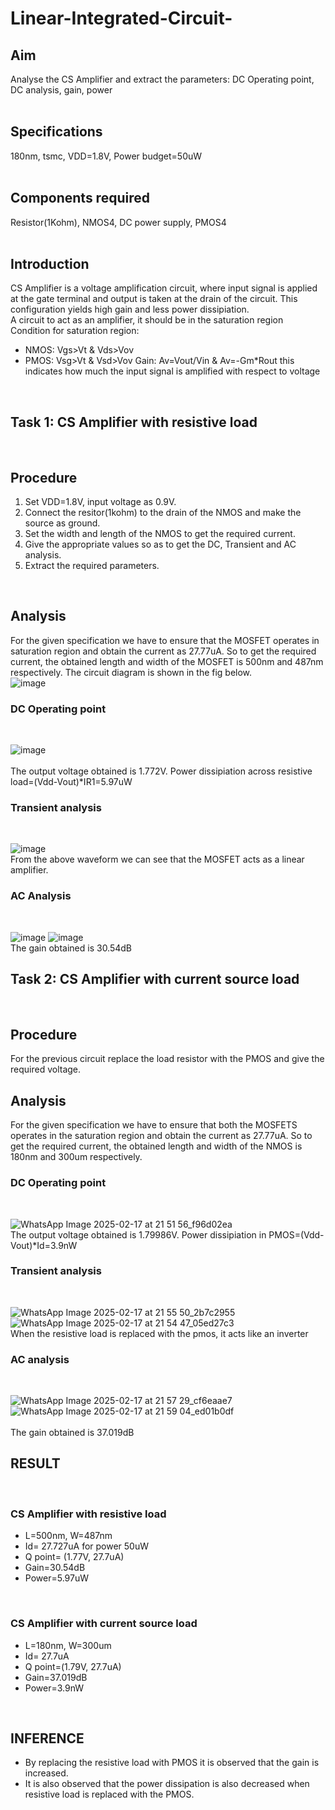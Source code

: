 # Linear-Integrated-Circuit-
## Aim
Analyse the CS Amplifier and extract the parameters: DC Operating point, DC analysis, gain, power  
<br>

## Specifications
180nm, tsmc, VDD=1.8V, Power budget=50uW  
<br>

## Components required
Resistor(1Kohm), NMOS4, DC power supply, PMOS4  
<br>

## Introduction
CS Amplifier is a voltage amplification circuit, where input signal is applied at the gate terminal and output is taken at the drain of the circuit. This configuration yields high gain and less power dissipiation.  
A circuit to act as an amplifier, it should be in the saturation region  
Condition for saturation region:  
* NMOS: Vgs>Vt & Vds>Vov
* PMOS: Vsg>Vt & Vsd>Vov
Gain:
Av=Vout/Vin & Av=-Gm*Rout this indicates how much the input signal is amplified with respect to voltage 
<br>

## Task 1: CS Amplifier with resistive load
<br>

## Procedure
1. Set VDD=1.8V, input voltage as 0.9V.
2. Connect the resitor(1kohm) to the drain of the NMOS and make the source as ground.
3. Set the width and length of the NMOS to get the required current.
4. Give the appropriate values so as to get the DC, Transient and AC analysis.
5. Extract the required parameters.
<br>

## Analysis
For the given specification we have to ensure that the MOSFET operates in saturation region and obtain the current as 27.77uA.
So to get the required current, the obtained length and width of the MOSFET is 500nm and 487nm respectively. The circuit diagram is shown in the fig below.
<br> 
  ![image](https://github.com/user-attachments/assets/5808b121-3db3-4f2d-8eb6-26ce52d2bfa1)
<br>

### DC Operating point
<br>

  ![image](https://github.com/user-attachments/assets/fc1c1ded-6419-4110-ad42-aee89b1156a5)
 <br>             
The output voltage obtained is 1.772V.
Power dissipiation across resistive load=(Vdd-Vout)*IR1=5.97uW
<br>

### Transient analysis
<br>

  ![image](https://github.com/user-attachments/assets/62066575-7eb1-4945-8706-d521f0583420)
<br>
From the above waveform we can see that the MOSFET acts as a linear amplifier.
<br>

### AC Analysis
<br>

  ![image](https://github.com/user-attachments/assets/9e221784-3b75-4837-8b5c-219f202a41e4)
  ![image](https://github.com/user-attachments/assets/1cb0f361-4de5-4da3-8cb8-714e4468aa7d)
<br>
The gain obtained is 30.54dB
<br>

## Task 2: CS Amplifier with current source load
<br>

## Procedure
For the previous circuit replace the load resistor with the PMOS and give the required voltage.
<br>

## Analysis
For the given specification we have to ensure that both the MOSFETS operates in the saturation region and obtain the current as 27.77uA.
So to get the required current, the obtained length and width of the NMOS is 180nm and 300um respectively.
<br>

### DC Operating point
<br>

  ![WhatsApp Image 2025-02-17 at 21 51 56_f96d02ea](https://github.com/user-attachments/assets/9f097dfb-a5f5-48e4-893b-aefaec9bb538)
<br>
The output voltage obtained is 1.79986V.
Power dissipiation in PMOS=(Vdd-Vout)*Id=3.9nW
<br>

### Transient analysis
<br>

![WhatsApp Image 2025-02-17 at 21 55 50_2b7c2955](https://github.com/user-attachments/assets/ab280f43-c367-47d3-ad50-1390c2522752) ![WhatsApp Image 2025-02-17 at 21 54 47_05ed27c3](https://github.com/user-attachments/assets/2df975be-c9e2-4fa2-884f-d51d04e81e45)
<br>
When the resistive load is replaced with the pmos, it acts like an inverter
<br>

### AC analysis
<br>

![WhatsApp Image 2025-02-17 at 21 57 29_cf6eaae7](https://github.com/user-attachments/assets/51cb3c96-3a9f-4b51-9362-e5b34060b17a)
![WhatsApp Image 2025-02-17 at 21 59 04_ed01b0df](https://github.com/user-attachments/assets/c9e71e70-08a9-40a5-8b96-f71b863ba2e7)  
<br>
The gain obtained is 37.019dB
<br>
## RESULT
<br>

### CS Amplifier with resistive load
* L=500nm, W=487nm
* Id= 27.727uA for power 50uW
* Q point= (1.77V, 27.7uA)
* Gain=30.54dB
* Power=5.97uW
<br>

### CS Amplifier with current source load
* L=180nm, W=300um
* Id= 27.7uA
* Q point=(1.79V, 27.7uA)
* Gain=37.019dB
* Power=3.9nW
<br>

## INFERENCE
* By replacing the resistive load with PMOS it is observed that the gain is increased.
* It is also observed that the power dissipation is also decreased when resistive load is replaced with the PMOS.






 




